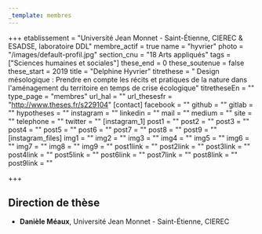 ```yaml
---
_template: membres
---
```


+++
etablissement = "Université Jean Monnet - Saint-Étienne, CIEREC & ESADSE, laboratoire DDL"
membre_actif = true
name = "hyvrier"
photo = "/images/default-profil.jpg"
section_cnu = "18 Arts appliqués"
tags = ["Sciences humaines et sociales"]
these_end = 0
these_soutenue = false
these_start = 2019
title = "Delphine Hyvrier"
titrethese = " Design mésologique : Prendre en compte les récits et pratiques de la nature dans l'aménagement du territoire en temps de crise écologique"
titretheseEn = ""
type_page = "membres"
url_hal = ""
url_thesesfr = "http://www.theses.fr/s229104"
[contact]
facebook = ""
github = ""
gitlab = ""
hypotheses = ""
instagram = ""
linkedin = ""
mail = ""
medium = ""
site = ""
telephone = ""
twitter = ""
[instagram_1]
post1 = ""
post2 = ""
post3 = ""
post4 = ""
post5 = ""
post6 = ""
post7 = ""
post8 = ""
post9 = ""
[instagram_files]
img1 = ""
img2 = ""
img3 = ""
img4 = ""
img5 = ""
img6 = ""
img7 = ""
img8 = ""
img9 = ""
post1link = ""
post2link = ""
post3link = ""
post4link = ""
post5link = ""
post6link = ""
post7link = ""
post8link = ""
post9link = ""

+++
<!-- Supprimer les parties non remplies (supprimer les blocks de lang s'il n'y a pas deux langues). Tu es libre d'ajouter ce que tu veux à cette partie -->

## Direction de thèse

* **Danièle Méaux**, Université Jean Monnet - Saint-Étienne, CIEREC
